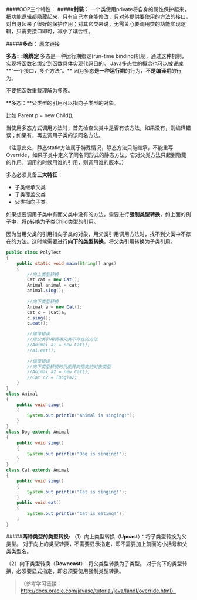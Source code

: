 ####OOP三个特性：
#####**封装：**
一个类使用private将自身的属性保护起来，把功能逻辑都隐藏起来，只有自己本身能修改，只对外提供要使用的方法的接口，对自身起来了很好的保护作用；对其它类来说，无需关心要调用类的功能实现逻辑，只需要接口即可，减小了耦合性。

#####**多态：**
[原文链接](http://www.cnblogs.com/mengdd/archive/2012/12/25/2832288.html)

**多态==晚绑定**
多态是一种运行期绑定(run-time binding)机制，通过这种机制，实现将函数名绑定到函数具体实现代码目的。
Java多态性的概念也可以被说成**“一个接口，多个方法”。**
因为多态**是一种运行期**的行为，**不是编译期**的行为。

不要把函数重载理解为多态。

**多态：**父类型的引用可以指向子类型的对象。

比如 Parent p = new Child();

当使用多态方式调用方法时，首先检查父类中是否有该方法，如果没有，则编译错误；如果有，再去调用子类的该同名方法。

（注意此处，静态static方法属于特殊情况，静态方法只能继承，不能重写Override，如果子类中定义了同名同形式的静态方法，它对父类方法只起到隐藏的作用。调用的时候用谁的引用，则调用谁的版本。）

多态必须具备**三大特征：**
* 子类继承父类
* 子类覆盖父类
* 父类指向子类。

如果想要调用子类中有而父类中没有的方法，需要进行**强制类型转换**，如上面的例子中，将p转换为子类Child类型的引用。

因为当用父类的引用指向子类的对象，用父类引用调用方法时，找不到父类中不存在的方法。这时候需要进行**向下的类型转换**，将父类引用转换为子类引用。

```java
public class PolyTest
{
    public static void main(String[] args)
    {        
        //向上类型转换
        Cat cat = new Cat();
        Animal animal = cat;
        animal.sing();
                
        //向下类型转换
        Animal a = new Cat();
        Cat c = (Cat)a;
        c.sing();
        c.eat();

        //编译错误
        //用父类引用调用父类不存在的方法
        //Animal a1 = new Cat();
        //a1.eat();
        
        //编译错误
        //向下类型转换时只能转向指向的对象类型        
        //Animal a2 = new Cat();
        //Cat c2 = (Dog)a2;
    }
}
class Animal
{
    public void sing()
    {
        System.out.println("Animal is singing!");
    }
}
class Dog extends Animal
{
    public void sing()
    {
        System.out.println("Dog is singing!");
    }
}
class Cat extends Animal
{
    public void sing()
    {
        System.out.println("Cat is singing!");
    }
    public void eat()
    {
        System.out.println("Cat is eating!");
    }
}
```
#####**两种类型的类型转换:**
（1）向上类型转换（**Upcast**）：将子类型转换为父类型。
对于向上的类型转换，不需要显示指定，即不需要加上前面的小括号和父类类型名。

（2）向下类型转换（**Downcast**）：将父类型转换为子类型。
对于向下的类型转换，必须要显式指定，即必须要使用强制类型转换。

>（参考学习链接：http://docs.oracle.com/javase/tutorial/java/IandI/override.html）






























